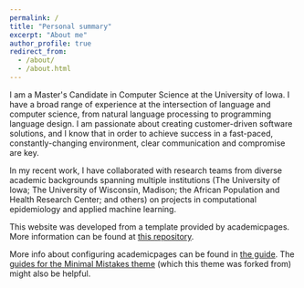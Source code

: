 ```yaml
---
permalink: /
title: "Personal summary"
excerpt: "About me"
author_profile: true
redirect_from: 
  - /about/
  - /about.html
---
```


I am a Master's Candidate in Computer Science at the University of Iowa. I have a broad range of experience at the intersection of language and computer science, from natural language processing to programming language design. I am passionate about creating customer-driven software solutions, and I know that in order to achieve success in a fast-paced, constantly-changing environment, clear communication and compromise are key. 

In  my recent work, I have collaborated with research teams from diverse academic backgrounds spanning multiple institutions (The University of Iowa; The University of Wisconsin, Madison; the African Population and Health Research Center; and others) on projects in computational epidemiology and applied machine learning. 

This website was developed from a template provided by academicpages. More information can be found at [this repository](https://github.com/academicpages/academicpages.github.io).

More info about configuring academicpages can be found in [the guide](https://academicpages.github.io/markdown/). The [guides for the Minimal Mistakes theme](https://mmistakes.github.io/minimal-mistakes/docs/configuration/) (which this theme was forked from) might also be helpful.
